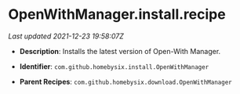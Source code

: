 # OpenWithManager.install.recipe

_Last updated 2021-12-23 19:58:07Z_

- **Description**: Installs the latest version of Open-With Manager.

- **Identifier**: `com.github.homebysix.install.OpenWithManager`

- **Parent Recipes**: `com.github.homebysix.download.OpenWithManager`